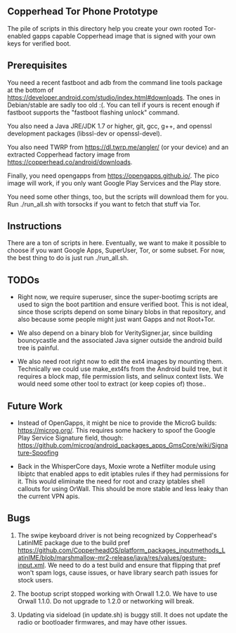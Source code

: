 ## Copperhead Tor Phone Prototype

The pile of scripts in this directory help you create your own rooted
Tor-enabled gapps capable Copperhead image that is signed with your own keys
for verified boot.

## Prerequisites

You need a recent fastboot and adb from the command line tools package at the
bottom of https://developer.android.com/studio/index.html#downloads. The ones
in Debian/stable are sadly too old :(. You can tell if yours is recent enough
if fastboot supports the "fastboot flashing unlock" command.

You also need a Java JRE/JDK 1.7 or higher, git, gcc, g++, and openssl
development packages (libssl-dev or openssl-devel).

You also need TWRP from https://dl.twrp.me/angler/ (or your device) and an
extracted Copperhead factory image from https://copperhead.co/android/downloads.

Finally, you need opengapps from https://opengapps.github.io/. The pico image
will work, if you only want Google Play Services and the Play store.

You need some other things, too, but the scripts will download them for you.
Run ./run_all.sh with torsocks if you want to fetch that stuff via Tor.

## Instructions

There are a ton of scripts in here. Eventually, we want to make it possible to
choose if you want Google Apps, SuperUser, Tor, or some subset. For now, the
best thing to do is just run ./run_all.sh.

## TODOs

* Right now, we require superuser, since the super-bootimg scripts are used to
sign the boot partition and ensure verified boot. This is not ideal, since
those scripts depend on some binary blobs in that repository, and also because
some people might just want Gapps and not Root+Tor.

* We also depend on a binary blob for VeritySigner.jar, since building
bouncycastle and the associated Java signer outside the android build tree
is painful.

* We also need root right now to edit the ext4 images by mounting them.
Technically we could use make_ext4fs from the Android build tree, but it
requires a block map, file permission lists, and selinux context lists. We
would need some other tool to extract (or keep copies of) those..

## Future Work

* Instead of OpenGapps, it might be nice to provide the MicroG builds:
https://microg.org/. This requires some hackery to spoof the Google Play
Service Signature field, though:
https://github.com/microg/android_packages_apps_GmsCore/wiki/Signature-Spoofing

* Back in the WhisperCore days, Moxie wrote a Netfilter module using libiptc
that enabled apps to edit iptables rules if they had permissions for it. This
would eliminate the need for root and crazy iptables shell callouts for using
OrWall. This should be more stable and less leaky than the current VPN apis.

## Bugs

1. The swipe keyboard driver is not being recognized by Copperhead's LatinIME
package due to the build pref
https://github.com/CopperheadOS/platform_packages_inputmethods_LatinIME/blob/marshmallow-mr2-release/java/res/values/gesture-input.xml.
We need to do a test build and ensure that flipping that pref won't spam logs,
cause issues, or have library search path issues for stock users.

2. The bootup script stopped working with Orwall 1.2.0. We have to use Orwall
1.1.0. Do not upgrade to 1.2.0 or networking will break.

3. Updating via sideload (in update.sh) is buggy still. It does not update the
radio or bootloader firmwares, and may have other issues.

